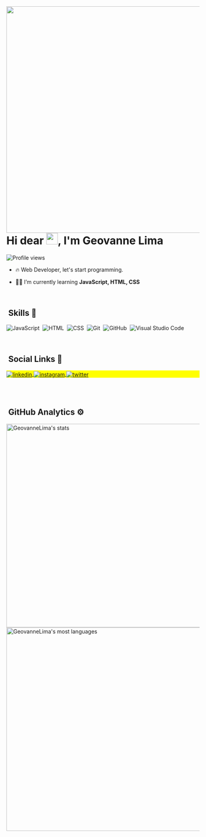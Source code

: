 <img align="right" height="590em" src="https://raw.githubusercontent.com/gist/GeovanneLima/3bbce4df6c23ee1ff100daf0a546b8a6/raw/d22f4388b2f9cf2bba8c6a3fac0e9d9a7c416020/githubnametag.svg"/>

<h1 align="left">Hi dear <img src="https://raw.githubusercontent.com/kaueMarques/kaueMarques/master/hi.gif" width="30px">, I'm Geovanne Lima</h1>

<p align="left"> <img src="https://komarev.com/ghpvc/?username=GeovanneLima&color=yellow" alt="Profile views" /> </p>

- 🔥 Web Developer, let's start programming.

- 👨‍💻 I’m currently learning **JavaScript, HTML, CSS** 

<br>

## &nbsp;Skills :brain:

![JavaScript](https://img.shields.io/badge/-JavaScript-05122A?style=flat&logo=javascript)&nbsp;
![HTML](https://img.shields.io/badge/-HTML-05122A?style=flat&logo=HTML5)&nbsp;
![CSS](https://img.shields.io/badge/-CSS-05122A?style=flat&logo=CSS3&logoColor=1572B6)&nbsp;
![Git](https://img.shields.io/badge/-Git-05122A?style=flat&logo=git)&nbsp;
![GitHub](https://img.shields.io/badge/-GitHub-05122A?style=flat&logo=github)&nbsp;
![Visual Studio Code](https://img.shields.io/badge/-Visual%20Studio%20Code-05122A?style=flat&logo=visual-studio-code&logoColor=007ACC)&nbsp;

<br>

## &nbsp;Social Links 👲

<p align="left" style="background:yellow">
  <a href="https://linkedin.com/in/geovannelima" target="_blank">
  <img align="center" src="https://img.shields.io/badge/-geovannelima-05122A?style=flat&logo=linkedin" alt="linkedin"/>
</a>
  <a href="https://instagram.com/geovanne.bl" target="_blank">
 <img align="center" src="https://img.shields.io/badge/-geovanne.bl-05122A?style=flat&logo=instagram" alt="instagram"/>
</a>
<a href="https://twitter.com/GeovanneLima19" target="_blank">
  <img align="center" src="https://img.shields.io/badge/-GeovanneLima19-05122A?style=flat&logo=twitter" alt="twitter"/>  
</a>

<br><br>

## &nbsp;GitHub Analytics ⚙️

<img width="530em" src="https://github-readme-stats.vercel.app/api?username=GeovanneLima&show_icons=true&theme=vision-friendly-dark" alt="GeovanneLima's stats"/>
<img width="530em" src="https://github-readme-stats.vercel.app/api/top-langs/?username=GeovanneLima&layout=compact&theme=vision-friendly-dark" alt="GeovanneLima's most languages"/>

<!--
**eduardo1020/eduardo1020** is a ✨ _special_ ✨ repository because its `README.md` (this file) appears on your GitHub profile.
Here are some ideas to get you started:
- 🔭 I’m currently working on ...
- 🌱 I’m currently learning ...
- 👯 I’m looking to collaborate on ...
- 🤔 I’m looking for help with ...
- 💬 Ask me about ...
- 📫 How to reach me: ...
- 😄 Pronouns: ...
- ⚡ Fun fact: ...
-->

